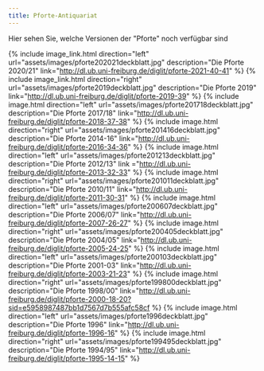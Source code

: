 ```yaml
---
title: Pforte-Antiquariat
---
```


Hier sehen Sie, welche Versionen der "Pforte" noch verf&uuml;gbar sind


{% include image_link.html direction="left" url="assets/images/pforte202021deckblatt.jpg" description="Die Pforte 2020/21" link="http://dl.ub.uni-freiburg.de/diglit/pforte-2021-40-41" %}
{% include image_link.html direction="right" url="assets/images/pforte2019deckblatt.jpg" description="Die Pforte 2019" link="http://dl.ub.uni-freiburg.de/diglit/pforte-2019-39" %}
{% include image.html direction="left" url="assets/images/pforte201718deckblatt.jpg" description="Die Pforte 2017/18" link="http://dl.ub.uni-freiburg.de/diglit/pforte-2018-37-38" %}
{% include image.html direction="right" url="assets/images/pforte201416deckblatt.jpg" description="Die Pforte 2014-16" link="http://dl.ub.uni-freiburg.de/diglit/pforte-2016-34-36" %}
{% include image.html direction="left" url="assets/images/pforte201213deckblatt.jpg" description="Die Pforte 2012/13" link ="http://dl.ub.uni-freiburg.de/diglit/pforte-2013-32-33" %}
{% include image.html direction="right" url="assets/images/pforte201011deckblatt.jpg" description="Die Pforte 2010/11" link="http://dl.ub.uni-freiburg.de/diglit/pforte-2011-30-31" %}
{% include image.html direction="left" url="assets/images/pforte200607deckblatt.jpg" description="Die Pforte 2006/07" link="http://dl.ub.uni-freiburg.de/diglit/pforte-2007-26-27" %}
{% include image.html direction="right" url="assets/images/pforte200405deckblatt.jpg" description="Die Pforte 2004/05" link="http://dl.ub.uni-freiburg.de/diglit/pforte-2005-24-25" %}
{% include image.html direction="left" url="assets/images/pforte200103deckblatt.jpg" description="Die Pforte 2001-03" link="http://dl.ub.uni-freiburg.de/diglit/pforte-2003-21-23" %}
{% include image.html direction="right" url="assets/images/pforte199800deckblatt.jpg" description="Die Pforte 1998/00" link="http://dl.ub.uni-freiburg.de/diglit/pforte-2000-18-20?sid=e5958987487bb1d7567d7b555afc58cf %}
{% include image.html direction="left" url="assets/images/pforte1996deckblatt.jpg" description="Die Pforte 1996" link="http://dl.ub.uni-freiburg.de/diglit/pforte-1996-16" %}
{% include image.html direction="right" url="assets/images/pforte199495deckblatt.jpg" description="Die Pforte 1994/95" link="http://dl.ub.uni-freiburg.de/diglit/pforte-1995-14-15" %}
